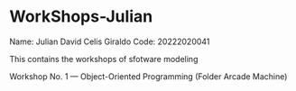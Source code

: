 # WorkShops-Julian
Name: Julian David Celis Giraldo
Code: 20222020041

This contains the workshops of sfotware modeling

Workshop No. 1 — Object-Oriented Programming (Folder Arcade Machine)
